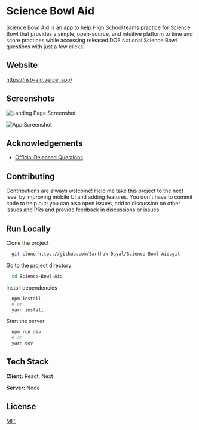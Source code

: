 
# Science Bowl Aid
Science Bowl Aid is an app to help High School teams practice for Science Bowl that provides a simple, open-source, and intuitive platform to time and score practices while accessing released DOE National Science Bowl questions with just a few clicks.


## Website

https://nsb-aid.vercel.app/
## Screenshots

![Landing Page Screenshot](https://user-images.githubusercontent.com/63827830/122662328-b8ef9100-d157-11eb-8d35-d343e251abeb.png)

![App Screenshot](https://user-images.githubusercontent.com/63827830/122663372-906b9500-d15f-11eb-9d58-95f4d0467677.png)

  
## Acknowledgements

 - [Official Released Questions](https://science.osti.gov/wdts/nsb/Regional-Competitions/Resources/HS-Sample-Questions)

  
## Contributing

Contributions are always welcome! Help me take this project to the next level by improving mobile UI and adding features. You don't have to commit code to help  out; you can also open issues, add to discussion on other issues and PRs and provide feedback in discussions or issues.

## Run Locally

Clone the project

```bash
  git clone https://github.com/Sarthak-Dayal/Science-Bowl-Aid.git
```

Go to the project directory

```bash
  cd Science-Bowl-Aid
```

Install dependencies

```bash
  npm install
  # or
  yarn install
```

Start the server

```bash
  npm run dev
  # or
  yarn dev
```

  
## Tech Stack

**Client:** React, Next

**Server:** Node

  
## License

[MIT](https://github.com/Sarthak-Dayal/Science-Bowl-Aid/blob/main/LICENSE)

  
